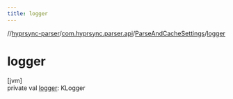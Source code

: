 ```yaml
---
title: logger
---
```

//[hyprsync-parser](../../../index.html)/[com.hyprsync.parser.api](../index.html)/[ParseAndCacheSettings](index.html)/[logger](logger.html)



# logger



[jvm]\
private val [logger](logger.html): KLogger



